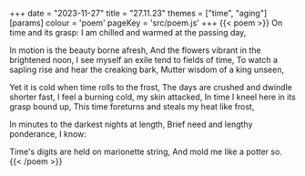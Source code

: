 +++
date = "2023-11-27"
title = "27.11.23"
themes = ["time", "aging"]
[params]
  colour = 'poem'
  pageKey = 'src/poem.js'
+++
{{< poem >}}
On time and its grasp:
I am chilled and warmed at the passing day,

In motion is the beauty borne afresh,
And the flowers vibrant in the brightened noon,
I see myself an exile tend to fields of time,
To watch a sapling rise and hear the creaking bark,
Mutter wisdom of a king unseen,

Yet it is cold when time rolls to the frost,
The days are crushed and dwindle shorter fast,
I feel a burning cold, my skin attacked,
In time I kneel here in its grasp bound up,
This time foreturns and steals my heat like frost,

In minutes to the darkest nights at length,
Brief need and lengthy ponderance, I know:

Time's digits are held on marionette string,
And mold me like a potter so.
{{< /poem >}}